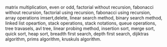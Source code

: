 matrix multiplication,
even or odd,
factorial without recursion,
fabonacci without recursion,
factorial using recursion,
fabonacci using recursion,
array operations imsert,delete,
linear search method,
binary search method,
linked list opeartion,
stack operations,
stack notations,
queue operations,
tree travasels,
avl tree,
linear probing method,
insertion sort,
merge sort,
quick sort,
heap sort,
breadth first search,
depth first search,
dijiktras algorithm,
prims algorithm,
kruskuls algorithm.
